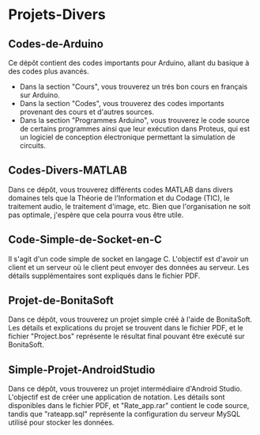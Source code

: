 # Projets-Divers
## Codes-de-Arduino
Ce dépôt contient des codes importants pour Arduino, allant du basique à des codes plus avancés.
- Dans la section "Cours", vous trouverez un trés bon cours en français sur Arduino.
- Dans la section "Codes", vous trouverez des codes importants provenant des cours et d'autres sources.
- Dans la section "Programmes Arduino", vous trouverez le code source de certains programmes ainsi que leur exécution dans Proteus, qui est un logiciel de conception électronique permettant la simulation de circuits. 

## Codes-Divers-MATLAB
Dans ce dépôt, vous trouverez différents codes MATLAB dans divers domaines tels que la Théorie de l'Information et du Codage (TIC), le traitement audio, le traitement d'image, etc. Bien que l'organisation ne soit pas optimale, j'espère que cela pourra vous être utile.

## Code-Simple-de-Socket-en-C
Il s'agit d'un code simple de socket en langage C. L'objectif est d'avoir un client et un serveur où le client peut envoyer des données au serveur. Les détails supplémentaires sont expliqués dans le fichier PDF.

## Projet-de-BonitaSoft
Dans ce dépôt, vous trouverez un projet simple créé à l'aide de BonitaSoft. Les détails et explications du projet se trouvent dans le fichier PDF, et le fichier "Project.bos" représente le résultat final pouvant être exécuté sur BonitaSoft.

## Simple-Projet-AndroidStudio
Dans ce dépôt, vous trouverez un projet intermédiaire d'Android Studio. L'objectif est de créer une application de notation. Les détails sont disponibles dans le fichier PDF, et "Rate_app.rar" contient le code source, tandis que "rateapp.sql" représente la configuration du serveur MySQL utilisé pour stocker les données.